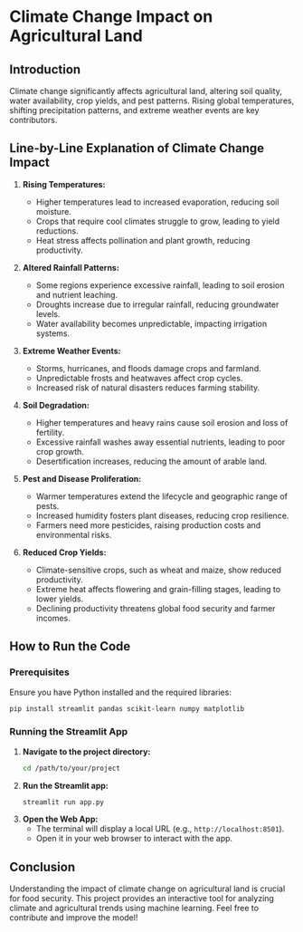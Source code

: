 # Climate Change Impact on Agricultural Land

## Introduction
Climate change significantly affects agricultural land, altering soil quality, water availability, crop yields, and pest patterns. Rising global temperatures, shifting precipitation patterns, and extreme weather events are key contributors.

## Line-by-Line Explanation of Climate Change Impact

1. **Rising Temperatures:**
   - Higher temperatures lead to increased evaporation, reducing soil moisture.
   - Crops that require cool climates struggle to grow, leading to yield reductions.
   - Heat stress affects pollination and plant growth, reducing productivity.

2. **Altered Rainfall Patterns:**
   - Some regions experience excessive rainfall, leading to soil erosion and nutrient leaching.
   - Droughts increase due to irregular rainfall, reducing groundwater levels.
   - Water availability becomes unpredictable, impacting irrigation systems.

3. **Extreme Weather Events:**
   - Storms, hurricanes, and floods damage crops and farmland.
   - Unpredictable frosts and heatwaves affect crop cycles.
   - Increased risk of natural disasters reduces farming stability.

4. **Soil Degradation:**
   - Higher temperatures and heavy rains cause soil erosion and loss of fertility.
   - Excessive rainfall washes away essential nutrients, leading to poor crop growth.
   - Desertification increases, reducing the amount of arable land.

5. **Pest and Disease Proliferation:**
   - Warmer temperatures extend the lifecycle and geographic range of pests.
   - Increased humidity fosters plant diseases, reducing crop resilience.
   - Farmers need more pesticides, raising production costs and environmental risks.

6. **Reduced Crop Yields:**
   - Climate-sensitive crops, such as wheat and maize, show reduced productivity.
   - Extreme heat affects flowering and grain-filling stages, leading to lower yields.
   - Declining productivity threatens global food security and farmer incomes.

## How to Run the Code

### Prerequisites
Ensure you have Python installed and the required libraries:
```bash
pip install streamlit pandas scikit-learn numpy matplotlib
```

### Running the Streamlit App
1. **Navigate to the project directory:**
   ```bash
   cd /path/to/your/project
   ```
2. **Run the Streamlit app:**
   ```bash
   streamlit run app.py
   ```
3. **Open the Web App:**
   - The terminal will display a local URL (e.g., `http://localhost:8501`).
   - Open it in your web browser to interact with the app.



## Conclusion
Understanding the impact of climate change on agricultural land is crucial for food security. This project provides an interactive tool for analyzing climate and agricultural trends using machine learning. Feel free to contribute and improve the model!

